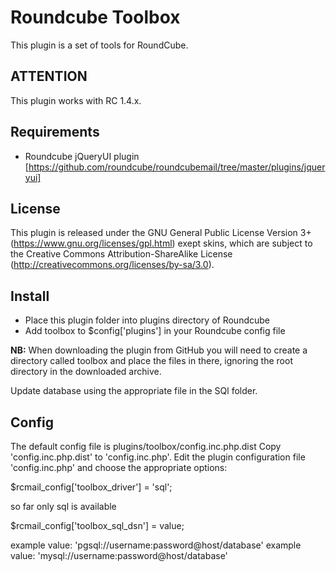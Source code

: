 Roundcube Toolbox
=================
This plugin is a set of tools for RoundCube.


ATTENTION
---------
This plugin works with RC 1.4.x.

Requirements
------------
* Roundcube jQueryUI plugin [https://github.com/roundcube/roundcubemail/tree/master/plugins/jqueryui]

License
-------
This plugin is released under the GNU General Public License Version 3+ (https://www.gnu.org/licenses/gpl.html) exept skins, which are subject to the Creative Commons Attribution-ShareAlike License (http://creativecommons.org/licenses/by-sa/3.0).

Install
-------
* Place this plugin folder into plugins directory of Roundcube
* Add toolbox to $config['plugins'] in your Roundcube config file

**NB:** When downloading the plugin from GitHub you will need to create a
directory called toolbox and place the files in there, ignoring the root
directory in the downloaded archive.

Update database using the appropriate file in the SQl folder.

Config
------
The default config file is plugins/toolbox/config.inc.php.dist
Copy 'config.inc.php.dist' to 'config.inc.php'.
Edit the plugin configuration file 'config.inc.php' and choose the appropriate options:

$rcmail_config['toolbox_driver'] = 'sql';

  so far only sql is available

$rcmail_config['toolbox_sql_dsn'] = value;

  example value: 'pgsql://username:password@host/database'
  example value: 'mysql://username:password@host/database'

